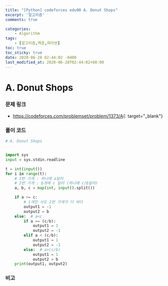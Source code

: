```yaml
---
title: "[Python] codeforces edu90 A. Donut Shops"
excerpt: '알고리즘'
comments: true

categories:
    - Algorithm
tags:
    - [알고리즘,백준,파이썬]
toc: true
toc_sticky: true
date: 2020-06-28 02:44:02 -0400
last_modified_at: 2020-06-28T02:44:02+08:00
---
```


# A. Donut Shops

### 문제 링크

- <https://codeforces.com/problemset/problem/1373/A>{: target="\_blank"}

### 풀이 코드

```python
# A. Donut Shops


import sys
input = sys.stdin.readline

t = int(input())
for i in range(t):
    # 1번 가게 : 하나에 a달러
    # 2번 가게 : b개에 c 달러 (하나에 c/b달러)
    a, b, c = map(int, input().split())

    if a >= c:
        # 1개만 사도 2번 가게가 더 싸다
        output1 = -1
        output2 = b
    else:  # a<c
        if a == (c/b):
            output1 = 1
            output2 = -1
        elif a < (c/b):
            output1 = 1
            output2 = -1
        else:  # a>(c/b)
            output1 = 1
            output2 = b
    print(output1, output2)
```

### 비고
